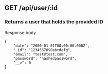 ## GET /api/user/:id
### Returns a user that holds the provided ID

Response body
```
{
    "date": "2000-01-01T00:00:00.000Z",
    "_id": "1234567890abcdefg",
    "email": "test@test.com",
    "password": "hashedpassword",
    "__v": 0
}
```
